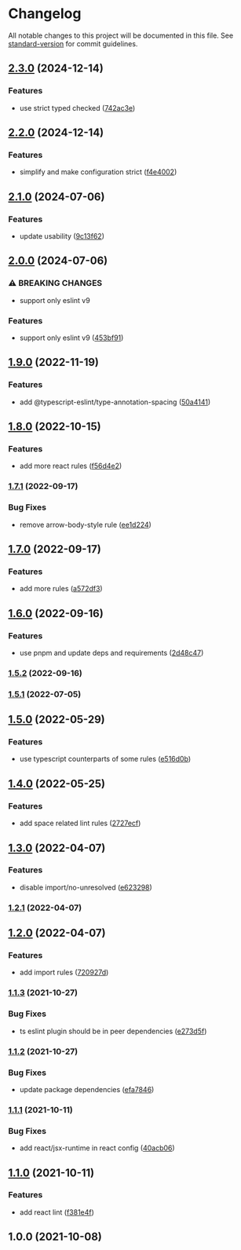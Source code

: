 # Changelog

All notable changes to this project will be documented in this file. See [standard-version](https://github.com/conventional-changelog/standard-version) for commit guidelines.

## [2.3.0](https://github.com/ddadaal/eslintrc/compare/v2.2.0...v2.3.0) (2024-12-14)


### Features

* use strict typed checked ([742ac3e](https://github.com/ddadaal/eslintrc/commit/742ac3ef606eae578aeb167355dd274dd5cbcd1d))

## [2.2.0](https://github.com/ddadaal/eslintrc/compare/v2.1.0...v2.2.0) (2024-12-14)


### Features

* simplify and make configuration strict ([f4e4002](https://github.com/ddadaal/eslintrc/commit/f4e400227f5e2949c17780c6d92c95d88c5667a1))

## [2.1.0](https://github.com/ddadaal/eslintrc/compare/v2.0.0...v2.1.0) (2024-07-06)


### Features

* update usability ([9c13f62](https://github.com/ddadaal/eslintrc/commit/9c13f62329c68583ddd08765beb46959267cc7a0))

## [2.0.0](https://github.com/ddadaal/eslintrc/compare/v1.9.0...v2.0.0) (2024-07-06)


### ⚠ BREAKING CHANGES

* support only eslint v9

### Features

* support only eslint v9 ([453bf91](https://github.com/ddadaal/eslintrc/commit/453bf91ceaba1f6c5aca8b5adba895600bbabc4e))

## [1.9.0](https://github.com/ddadaal/eslintrc/compare/v1.8.0...v1.9.0) (2022-11-19)


### Features

* add @typescript-eslint/type-annotation-spacing ([50a4141](https://github.com/ddadaal/eslintrc/commit/50a4141f759a5c57d2919c9efe105020fca09593))

## [1.8.0](https://github.com/ddadaal/eslintrc/compare/v1.7.1...v1.8.0) (2022-10-15)


### Features

* add more react rules ([f56d4e2](https://github.com/ddadaal/eslintrc/commit/f56d4e2f2c55198bca2a40ce0f4358357fc51220))

### [1.7.1](https://github.com/ddadaal/eslintrc/compare/v1.7.0...v1.7.1) (2022-09-17)


### Bug Fixes

* remove arrow-body-style rule ([ee1d224](https://github.com/ddadaal/eslintrc/commit/ee1d2245e1fdca4117aa658bbc6104d9eedce70e))

## [1.7.0](https://github.com/ddadaal/eslintrc/compare/v1.6.0...v1.7.0) (2022-09-17)


### Features

* add more rules ([a572df3](https://github.com/ddadaal/eslintrc/commit/a572df3b6647a4e5df1dae63a8c39f752982b2bd))

## [1.6.0](https://github.com/ddadaal/eslintrc/compare/v1.5.2...v1.6.0) (2022-09-16)


### Features

* use pnpm and update deps and requirements ([2d48c47](https://github.com/ddadaal/eslintrc/commit/2d48c474853699ff2a5c707824598dcccf972374))

### [1.5.2](https://github.com/ddadaal/eslintrc/compare/v1.1.5...v1.5.2) (2022-09-16)

### [1.5.1](https://github.com/ddadaal/eslintrc/compare/v1.1.4...v1.5.1) (2022-07-05)

## [1.5.0](https://github.com/ddadaal/eslintrc/compare/v1.4.0...v1.5.0) (2022-05-29)


### Features

* use typescript counterparts of some  rules ([e516d0b](https://github.com/ddadaal/eslintrc/commit/e516d0b8ce0d4ec179ba4d3246aa2aba327db507))

## [1.4.0](https://github.com/ddadaal/eslintrc/compare/v1.3.0...v1.4.0) (2022-05-25)


### Features

* add space related lint rules ([2727ecf](https://github.com/ddadaal/eslintrc/commit/2727ecfa5d5b93a3b376045b3b00e7e7ecb5f506))

## [1.3.0](https://github.com/ddadaal/eslintrc/compare/v1.2.1...v1.3.0) (2022-04-07)


### Features

* disable import/no-unresolved ([e623298](https://github.com/ddadaal/eslintrc/commit/e6232984400e233b114baab22f040642d0255d4f))

### [1.2.1](https://github.com/ddadaal/eslintrc/compare/v1.2.0...v1.2.1) (2022-04-07)

## [1.2.0](https://github.com/ddadaal/eslintrc/compare/v1.1.3...v1.2.0) (2022-04-07)


### Features

* add import rules ([720927d](https://github.com/ddadaal/eslintrc/commit/720927d4d2891b4595c57aa395965a5c21b8338b))

### [1.1.3](https://github.com/ddadaal/eslintrc/compare/v1.1.2...v1.1.3) (2021-10-27)


### Bug Fixes

* ts eslint plugin should be in peer dependencies ([e273d5f](https://github.com/ddadaal/eslintrc/commit/e273d5faedf572d4d370c1896b2c852509907513))

### [1.1.2](https://github.com/ddadaal/eslintrc/compare/v1.1.1...v1.1.2) (2021-10-27)


### Bug Fixes

* update package dependencies ([efa7846](https://github.com/ddadaal/eslintrc/commit/efa7846602208393dd2c7b219769bbddb33217fd))

### [1.1.1](https://github.com/ddadaal/eslintrc/compare/v1.1.0...v1.1.1) (2021-10-11)


### Bug Fixes

* add react/jsx-runtime in react config ([40acb06](https://github.com/ddadaal/eslintrc/commit/40acb0648f112f9f0fd38e3eb11ca8db2ad1eb43))

## [1.1.0](https://github.com/ddadaal/eslintrc/compare/v1.0.0...v1.1.0) (2021-10-11)


### Features

* add react lint ([f381e4f](https://github.com/ddadaal/eslintrc/commit/f381e4f94d6d2b98680c82d1aaad3d8f8e87a089))

## 1.0.0 (2021-10-08)

